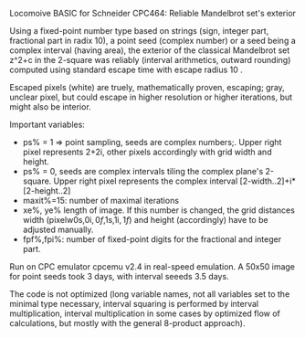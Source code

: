 Locomoive BASIC for Schneider CPC464: Reliable Mandelbrot set's exterior

Using a fixed-point number type based on strings (sign, integer part, fractional part in radix 10), a point seed (complex number) or a seed being a complex interval (having area), the exterior of the classical Mandelbrot set z^2+c in the 2-square was reliably (interval arithmetics, outward rounding) computed using standard escape time with escape radius 10 .


Escaped pixels (white) are truely, mathematically proven, escaping; gray, unclear pixel, but could escape in higher resolution or higher iterations, but might also be interior.

Important variables:
- ps% = 1 => point sampling, seeds are complex numbers;. Upper right pixel represents 2+2i, other pixels accordingly with grid width and height.
- ps% = 0, seeds are complex intervals tiling the complex plane's 2-square. Upper right pixel represents the complex interval [2-width..2]+i*[2-height..2]
- maxit%=15: number of maximal iterations
- xe%, ye% length of image. If this number is changed, the grid distances width (pixelw0s,0i$,0f$,1s,1i$,1f$) and height (accordingly) have to be adjusted manually.
- fpf%,fpi%: number of fixed-point digits for the fractional and integer part.

Run on CPC emulator cpcemu v2.4 in real-speed emulation. A 50x50 image for  point seeds took 3 days, with interval seeeds 3.5 days.

The code is not optimized (long variable names, not all variables set to the minimal type necessary, interval squaring is performed by interval multiplication, interval multiplication in some cases by optimized flow of calculations, but mostly with the general 8-product approach).

